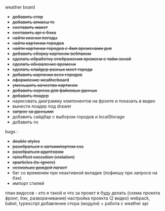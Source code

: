 weather board
- ~~добавить стор~~
- ~~добавить алиасы тс~~
- ~~составить макет~~
- ~~составить api с бэка~~
- ~~найти иконки погоды~~
- ~~найти картинки городов~~
- ~~найти картинки городов с 4мя временами дня~~
- ~~добавить сборку картинок вебпаком~~
- ~~сделать обработку отображения времени с тайм зоной~~
- ~~сделать обновление времени~~
- ~~сделать слайдер разных мест города~~
- ~~добавить картинки всех городов~~
- ~~оформление weatherboard~~
- ~~уменьшить качество картинок~~
- ~~добавить express для файковых данных~~
- ~~добавить лоадер~~
- нарисовать диаграмму компонентов на фронте и показать в видео
- вынести лоадер под drawer
- ~~запрос за данными~~
- добавить сайдбар с выбором городов и localStorage 
- добавить nx

bugs :
- ~~double styles~~
- ~~разобраться с автоимпортом css~~
- ~~разобраться адаптовом~~
- ~~raineffect execution (violation)~~
- ~~sparticles (ts-ignore)~~
- ~~несколько дождей лагает~~
- баг со временем при неактивной вкладке (пофикшу при запросе на бэк)
- импорт стилей 

 план видосов -
 кто я такой и что за проект я буду делать (схема проекта фронт, бэк, разворачивание)
 настройка проекта (2 видео) webpack, babel, typescript
добавление стора (модули) + работа с weather api

